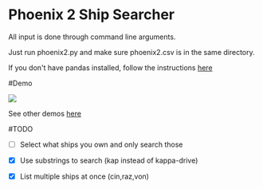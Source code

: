 # Phoenix 2 Ship Searcher
All input is done through command line arguments.

Just run phoenix2.py and make sure phoenix2.csv is in the same directory.

If you don't have pandas installed, follow the instructions [here](https://pandas.pydata.org/pandas-docs/stable/install.html)

#Demo

![](phoenix/vids/search/gifs/10.gif)

See other demos [here](phoenix/vids/)

#TODO

- [ ] Select what ships you own and only search those

- [x] Use substrings to search (kap instead of kappa-drive)

- [x] List multiple ships at once (cin,raz,von)